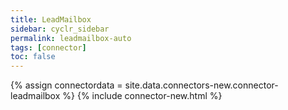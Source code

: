 ```yaml
---
title: LeadMailbox
sidebar: cyclr_sidebar
permalink: leadmailbox-auto
tags: [connector]
toc: false
---
```

{% assign connectordata = site.data.connectors-new.connector-leadmailbox %}
{% include connector-new.html %}	